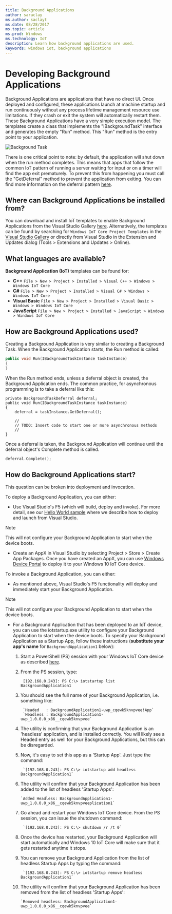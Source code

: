 ```yaml
---
title: Background Applications
author: saraclay
ms.author: saclayt
ms.date: 08/28/2017
ms.topic: article
ms.prod: Windows
ms.technology: IoT
description: Learn how background applications are used.
keywords: windows iot, background applications
---
```


# Developing Background Applications

Background Applications are applications that have no direct UI. Once deployed and configured, these applications launch at machine startup and run continuously without any process lifetime management resource use limitations. If they crash or exit the system will automatically restart them.
These Background Applications have a very simple execution model. The templates create a class that implements the "IBackgroundTask" interface and generates the empty "Run" method. This "Run" method is the entry point to your application.

![Background Task](../../media/BackgroundApplications/backgroundTaskScreenshot.png)

There is one critical point to note: by default, the application will shut down when the run method completes. This means that apps that follow the common IoT pattern of running a server waiting for input or on a timer will find the app exit prematurely. To prevent this from happening you must call the "GetDeferral" method to prevent the application from exiting. You can find more information on the deferral pattern [here](https://msdn.microsoft.com/en-us/library/windows/apps/windows.applicationmodel.background.backgroundtaskdeferral.aspx).

## Where can Background Applications be installed from? 

You can download and install IoT templates to enable Background Applications from the Visual Studio Gallery [here](https://go.microsoft.com/fwlink/?linkid=847472).  Alternatively, the templates can be found by searching for `Windows IoT Core Project Templates` in the [Visual Studio Gallery](https://visualstudiogallery.msdn.microsoft.com/) or directly from Visual Studio in the Extension and Updates dialog (Tools > Extensions and Updates > Online).

## What languages are available?

**Background Application (IoT)** templates can be found for:

* **C++** `File > New > Project > Installed > Visual C++ > Windows > Windows IoT Core`
* **C#** `File > New > Project > Installed > Visual C# > Windows > Windows IoT Core`
* **Visual Basic** `File > New > Project > Installed > Visual Basic > Windows > Windows IoT Core`
* **JavaScript** `File > New > Project > Installed > JavaScript > Windows > Windows IoT Core`

## How are Background Applications used? 

Creating a Background Application is very similar to creating a Background Task.  When the Background Application starts, the Run method is called:

```C++
public void Run(IBackgroundTaskInstance taskInstance)
{
}
```

When the Run method ends, unless a deferral object is created, the Background Application ends.  The common practice, for asynchronous programming is to take a deferral like this:

```
private BackgroundTaskDeferral deferral;
public void Run(IBackgroundTaskInstance taskInstance)
{
    deferral = taskInstance.GetDeferral();
    
    //
    // TODO: Insert code to start one or more asynchronous methods
    //
}
```

Once a deferral is taken, the Background Application will continue until the deferral object's Complete method is called.

```C++
deferral.Complete();
```

## How do Background Applications start?

This question can be broken into deployment and invocation.  

To deploy a Background Application, you can either:

* Use Visual Studio's F5 (which will build, deploy and invoke).  For more detail, see our [Hello World sample](https://developer.microsoft.com/en-us/windows/iot/samples/helloworld.htm#deploy-the-app-to-your-windows-iot-core-device) where we describe how to deploy and launch from Visual Studio.

> [!NOTE]
> This will not configure your Background Application to start when the device boots.

* Create an AppX in Visual Studio by selecting Project > Store > Create App Packages.  Once you have created an AppX, you can use [Windows Device Portal]({{site.baseurl}}/{{page.lang}}/Docs/DevicePortal) to deploy it to your Windows 10 IoT Core device.

To invoke a Background Application, you can either:

* As mentioned above, Visual Studio's F5 functionality will deploy and immediately start your Background Application.

> [!NOTE]
> This will not configure your Background Application to start when the device boots.

* For a Background Application that has been deployed to an IoT device, you can use the iotstartup.exe utility to configure your Background Application to start when the device boots.  To specify your Background Application as a Startup App, follow these instructions (**substitute your app's name** for `BackgroundApplication1` below):

    1. Start a PowerShell (PS) session with your Windows IoT Core device as described [here](../manage-your-device/PowerShell).

    2. From the PS session, type:

            [192.168.0.243]: PS C:\> iotstartup list BackgroundApplication1

    3. You should see the full name of your Background Application, i.e. something like:

            `Headed   : BackgroundApplication1-uwp_cqewk5knvpvee!App`
            `Headless : BackgroundApplication1-uwp_1.0.0.0_x86__cqewk5knvpvee`

    4. The utility is confirming that your Background Application is an 'headless' application, and is installed correctly.  You will likely see a Headed entry as well for your Background Applications, but this can be disregarded.

    5. Now, it's easy to set this app as a 'Startup App'. Just type the command:

            `[192.168.0.243]: PS C:\> iotstartup add headless BackgroundApplication1`

    6. The utility will confirm that your Background Application has been added to the list of headless 'Startup Apps':

           `Added Headless: BackgroundApplication1-uwp_1.0.0.0_x86__cqewk5knvpveeplication1`

    7. Go ahead and restart your Windows IoT Core device. From the PS session, you can issue the shutdown command:

            `[192.168.0.243]: PS C:\> shutdown /r /t 0`

    8. Once the device has restarted, your Background Application will start automatically and Windows 10 IoT Core will make sure that it gets restarted anytime it stops.

    9. You can remove your Background Application from the list of headless Startup Apps by typing the command:

            `[192.168.0.243]: PS C:\> iotstartup remove headless BackgroundApplication1`

    10. The utility will confirm that your Background Application has been removed from the list of headless 'Startup Apps':

            `Removed headless: BackgroundApplication1-uwp_1.0.0.0_x86__cqewk5knvpvee`


